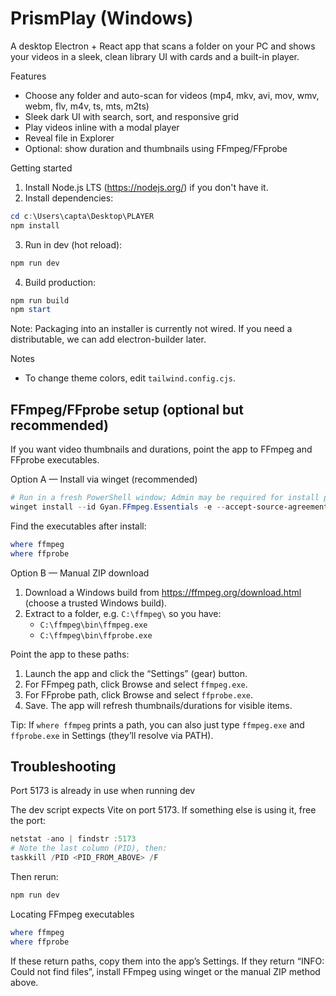 # PrismPlay (Windows)

A desktop Electron + React app that scans a folder on your PC and shows your videos in a sleek, clean library UI with cards and a built-in player.

Features
- Choose any folder and auto-scan for videos (mp4, mkv, avi, mov, wmv, webm, flv, m4v, ts, mts, m2ts)
- Sleek dark UI with search, sort, and responsive grid
- Play videos inline with a modal player
- Reveal file in Explorer
 - Optional: show duration and thumbnails using FFmpeg/FFprobe

Getting started
1) Install Node.js LTS (https://nodejs.org/) if you don't have it.
2) Install dependencies:

```powershell
cd c:\Users\capta\Desktop\PLAYER
npm install
```

3) Run in dev (hot reload):

```powershell
npm run dev
```

4) Build production:

```powershell
npm run build
npm start
```

Note: Packaging into an installer is currently not wired. If you need a distributable, we can add electron-builder later.

Notes
- To change theme colors, edit `tailwind.config.cjs`.

## FFmpeg/FFprobe setup (optional but recommended)
If you want video thumbnails and durations, point the app to FFmpeg and FFprobe executables.

Option A — Install via winget (recommended)

```powershell
# Run in a fresh PowerShell window; Admin may be required for install prompts
winget install --id Gyan.FFmpeg.Essentials -e --accept-source-agreements --accept-package-agreements
```

Find the executables after install:

```powershell
where ffmpeg
where ffprobe
```

Option B — Manual ZIP download

1) Download a Windows build from https://ffmpeg.org/download.html (choose a trusted Windows build).
2) Extract to a folder, e.g. `C:\ffmpeg\` so you have:
	- `C:\ffmpeg\bin\ffmpeg.exe`
	- `C:\ffmpeg\bin\ffprobe.exe`

Point the app to these paths:

1) Launch the app and click the “Settings” (gear) button.
2) For FFmpeg path, click Browse and select `ffmpeg.exe`.
3) For FFprobe path, click Browse and select `ffprobe.exe`.
4) Save. The app will refresh thumbnails/durations for visible items.

Tip: If `where ffmpeg` prints a path, you can also just type `ffmpeg.exe` and `ffprobe.exe` in Settings (they’ll resolve via PATH).

## Troubleshooting

Port 5173 is already in use when running dev

The dev script expects Vite on port 5173. If something else is using it, free the port:

```powershell
netstat -ano | findstr :5173
# Note the last column (PID), then:
taskkill /PID <PID_FROM_ABOVE> /F
```

Then rerun:

```powershell
npm run dev
```

Locating FFmpeg executables

```powershell
where ffmpeg
where ffprobe
```

If these return paths, copy them into the app’s Settings. If they return “INFO: Could not find files”, install FFmpeg using winget or the manual ZIP method above.
